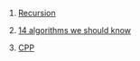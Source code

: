 1. [Recursion](https://www.linkedin.com/posts/ayushi-sharma-8a285a185_recursion-activity-7119530915432726528-JGQn?utm_source=share&utm_medium=member_desktop)

2. [14 algorithms we should know](https://www.linkedin.com/posts/modem-hemalatha_14-algorithms-every-programmer-should-know-activity-7172422244315463680-FzgQ?utm_source=share&utm_medium=member_desktop)

3. [CPP](https://www.linkedin.com/posts/ayushi-sharma-8a285a185_c-activity-7108692107053187072-V2EL?utm_source=share&utm_medium=member_desktop)
